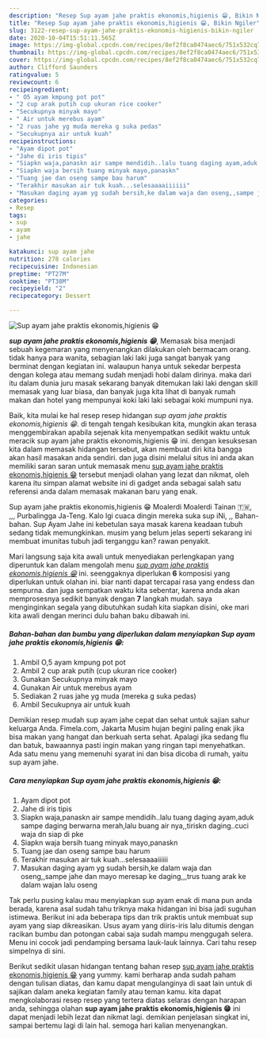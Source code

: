 ```yaml
---
description: "Resep Sup ayam jahe praktis ekonomis,higienis 😁, Bikin Ngiler"
title: "Resep Sup ayam jahe praktis ekonomis,higienis 😁, Bikin Ngiler"
slug: 3122-resep-sup-ayam-jahe-praktis-ekonomis-higienis-bikin-ngiler
date: 2020-10-04T15:51:11.565Z
image: https://img-global.cpcdn.com/recipes/8ef2f8ca0474aec6/751x532cq70/sup-ayam-jahe-praktis-ekonomishigienis-😁-foto-resep-utama.jpg
thumbnail: https://img-global.cpcdn.com/recipes/8ef2f8ca0474aec6/751x532cq70/sup-ayam-jahe-praktis-ekonomishigienis-😁-foto-resep-utama.jpg
cover: https://img-global.cpcdn.com/recipes/8ef2f8ca0474aec6/751x532cq70/sup-ayam-jahe-praktis-ekonomishigienis-😁-foto-resep-utama.jpg
author: Clifford Saunders
ratingvalue: 5
reviewcount: 6
recipeingredient:
- " O5 ayam kmpung pot pot"
- "2 cup arak putih cup ukuran rice cooker"
- "Secukupnya minyak mayo"
- " Air untuk merebus ayam"
- "2 ruas jahe yg muda mereka g suka pedas"
- "Secukupnya air untuk kuah"
recipeinstructions:
- "Ayam dipot pot"
- "Jahe di iris tipis"
- "Siapkn waja,panaskn air sampe mendidih..lalu tuang daging ayam,aduk sampe daging berwarna merah,lalu buang air nya,,tiriskn daging..cuci waja dn siap di pke"
- "Siapkn waja bersih tuang minyak mayo,panaskn"
- "Tuang jae dan oseng sampe bau harum"
- "Terakhir masukan air tuk kuah...selesaaaaiiiiii"
- "Masukan daging ayam yg sudah bersih,ke dalam waja dan oseng,,sampe jahe dan mayo meresap ke daging,,,trus tuang arak ke dalam wajan lalu oseng"
categories:
- Resep
tags:
- sup
- ayam
- jahe

katakunci: sup ayam jahe 
nutrition: 278 calories
recipecuisine: Indonesian
preptime: "PT27M"
cooktime: "PT38M"
recipeyield: "2"
recipecategory: Dessert

---
```



![Sup ayam jahe praktis ekonomis,higienis 😁](https://img-global.cpcdn.com/recipes/8ef2f8ca0474aec6/751x532cq70/sup-ayam-jahe-praktis-ekonomishigienis-😁-foto-resep-utama.jpg)

<b><i>sup ayam jahe praktis ekonomis,higienis 😁</i></b>, Memasak bisa menjadi sebuah kegemaran yang menyenangkan dilakukan oleh bermacam orang. tidak hanya para wanita, sebagian laki laki juga sangat banyak yang berminat dengan kegiatan ini. walaupun hanya untuk sekedar berpesta dengan kolega atau memang sudah menjadi hobi dalam dirinya. maka dari itu dalam dunia juru masak sekarang banyak ditemukan laki laki dengan skill memasak yang luar biasa, dan banyak juga kita lihat di banyak rumah makan dan hotel yang mempunyai koki laki laki sebagai koki mumpuni nya.

Baik, kita mulai ke hal resep resep hidangan <i>sup ayam jahe praktis ekonomis,higienis 😁</i>. di tengah tengah kesibukan kita, mungkin akan terasa menggembirakan apabila sejenak kita menyempatkan sedikit waktu untuk meracik sup ayam jahe praktis ekonomis,higienis 😁 ini. dengan kesuksesan kita dalam memasak hidangan tersebut, akan membuat diri kita bangga akan hasil masakan anda sendiri. dan juga disini melalui situs ini anda akan memiliki saran saran untuk memasak menu <u>sup ayam jahe praktis ekonomis,higienis 😁</u> tersebut menjadi olahan yang lezat dan nikmat, oleh karena itu simpan alamat website ini di gadget anda sebagai salah satu referensi anda dalam memasak makanan baru yang enak.

Sup ayam jahe praktis ekonomis,higienis 😁 Moalerdi Moalerdi Tainan 🇹🇼, ,,, Purbalingga Ja-Teng. Kalo lgi cuaca dingin mereka suka sup iNi, ,, Bahan-bahan. Sup Ayam Jahe ini kebetulan saya masak karena keadaan tubuh sedang tidak memungkinkan. musim yang belum jelas seperti sekarang ini membuat imunitas tubuh jadi terganggu kan? rawan penyakit.


Mari langsung saja kita awali untuk menyediakan perlengkapan yang diperuntuk kan dalam mengolah menu <u><i>sup ayam jahe praktis ekonomis,higienis 😁</i></u> ini. seenggaknya diperlukan <b>6</b> komposisi yang diperlukan untuk olahan ini. biar nanti dapat tercapai rasa yang endess dan sempurna. dan juga sempatkan waktu kita sebentar, karena anda akan memprosesnya sedikit banyak dengan <b>7</b> langkah mudah. saya menginginkan segala yang dibutuhkan sudah kita siapkan disini, oke mari kita awali dengan merinci dulu bahan baku dibawah ini.

<!--inarticleads1-->

##### Bahan-bahan dan bumbu yang diperlukan dalam menyiapkan Sup ayam jahe praktis ekonomis,higienis 😁:

1. Ambil  O,5 ayam kmpung pot pot
1. Ambil 2 cup arak putih (cup ukuran rice cooker)
1. Gunakan Secukupnya minyak mayo
1. Gunakan  Air untuk merebus ayam
1. Sediakan 2 ruas jahe yg muda (mereka g suka pedas)
1. Ambil Secukupnya air untuk kuah


Demikian resep mudah sup ayam jahe cepat dan sehat untuk sajian sahur keluarga Anda. Fimela.com, Jakarta Musim hujan begini paling enak jika bisa makan yang hangat dan berkuah serta sehat. Apalagi jika sedang flu dan batuk, bawaannya pasti ingin makan yang ringan tapi menyehatkan. Ada satu menu yang memenuhi syarat ini dan bisa dicoba di rumah, yaitu sup ayam jahe. 

<!--inarticleads2-->

##### Cara menyiapkan Sup ayam jahe praktis ekonomis,higienis 😁:

1. Ayam dipot pot
1. Jahe di iris tipis
1. Siapkn waja,panaskn air sampe mendidih..lalu tuang daging ayam,aduk sampe daging berwarna merah,lalu buang air nya,,tiriskn daging..cuci waja dn siap di pke
1. Siapkn waja bersih tuang minyak mayo,panaskn
1. Tuang jae dan oseng sampe bau harum
1. Terakhir masukan air tuk kuah...selesaaaaiiiiii
1. Masukan daging ayam yg sudah bersih,ke dalam waja dan oseng,,sampe jahe dan mayo meresap ke daging,,,trus tuang arak ke dalam wajan lalu oseng


Tak perlu pusing kalau mau menyiapkan sup ayam enak di mana pun anda berada, karena asal sudah tahu triknya maka hidangan ini bisa jadi suguhan istimewa. Berikut ini ada beberapa tips dan trik praktis untuk membuat sup ayam yang siap dikreasikan. Usus ayam yang diiris-iris lalu ditumis dengan racikan bumbu dan potongan cabai saja sudah mampu menggugah selera. Menu ini cocok jadi pendamping bersama lauk-lauk lainnya. Cari tahu resep simpelnya di sini. 

Berikut sedikit ulasan hidangan tentang bahan resep <u>sup ayam jahe praktis ekonomis,higienis 😁</u> yang yummy. kami berharap anda sudah paham dengan tulisan diatas, dan kamu dapat mengulanginya di saat lain untuk di sajikan dalam aneka kegiatan family atau teman kamu. kita dapat mengkolaborasi resep resep yang tertera diatas selaras dengan harapan anda, sehingga olahan <b>sup ayam jahe praktis ekonomis,higienis 😁</b> ini dapat menjadi lebih lezat dan nikmat lagi. demikian penjelasan singkat ini, sampai bertemu lagi di lain hal. semoga hari kalian menyenangkan.
